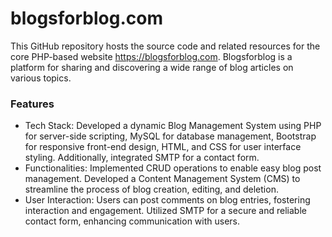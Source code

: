 # blogsforblog.com
This GitHub repository hosts the source code and related resources for the core PHP-based website https://blogsforblog.com. Blogsforblog is a platform for sharing and discovering a wide range of blog articles on various topics.

### Features
- Tech Stack: Developed a dynamic Blog Management System using PHP for server-side scripting, MySQL for database management, Bootstrap for responsive front-end design, HTML, and CSS for user interface styling. Additionally, integrated SMTP for a contact form.
- Functionalities: Implemented CRUD operations to enable easy blog post management. Developed a Content Management System (CMS) to streamline the process of blog creation, editing, and deletion.
- User Interaction: Users can post comments on blog entries, fostering interaction and engagement. Utilized SMTP for a secure and reliable contact form, enhancing communication with users.
